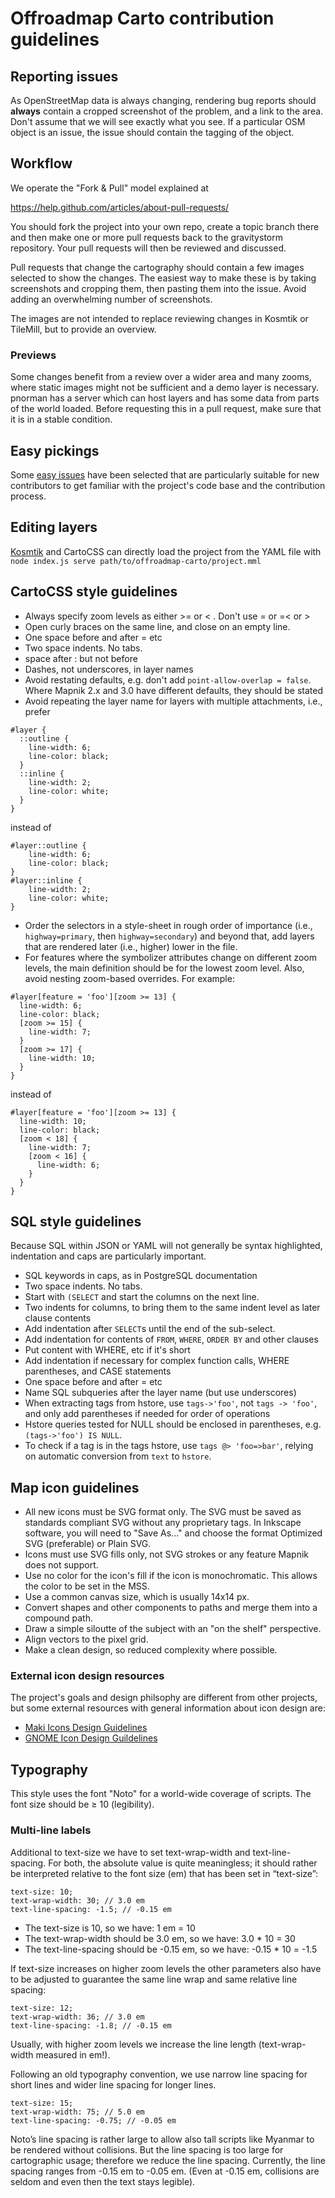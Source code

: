 # Offroadmap Carto contribution guidelines

## Reporting issues

As OpenStreetMap data is always changing, rendering bug reports should **always**
contain a cropped screenshot of the problem, and a link to the area. Don't assume
that we will see exactly what you see. If a particular OSM object is an issue,
the issue should contain the tagging of the object.

## Workflow

We operate the "Fork & Pull" model explained at

https://help.github.com/articles/about-pull-requests/

You should fork the project into your own repo, create a topic branch
there and then make one or more pull requests back to the gravitystorm repository.
Your pull requests will then be reviewed and discussed.

Pull requests that change the cartography should contain a few images selected
to show the changes. The easiest way to make these is by taking screenshots and
cropping them, then pasting them into the issue. Avoid adding an overwhelming
number of screenshots.

The images are not intended to replace reviewing changes in Kosmtik or TileMill,
but to provide an overview.

### Previews

Some changes benefit from a review over a wider area and many zooms, where static
images might not be sufficient and a demo layer is necessary. pnorman has a server
 which can host layers and has some data from parts of the world loaded. Before
 requesting this in a pull request, make sure that it is in a stable condition.

## Easy pickings

Some [easy issues](https://github.com/hexagon/offroadmap-carto/labels/good%20first%20issue) have been selected
that are particularly suitable for new contributors to get familiar with the project's code base and the contribution process.

## Editing layers

[Kosmtik](https://github.com/kosmtik/kosmtik) and CartoCSS can directly load the project from
the YAML file with `node index.js serve path/to/offroadmap-carto/project.mml`

## CartoCSS style guidelines

* Always specify zoom levels as either >= or < . Don't use = or =< or >
* Open curly braces on the same line, and close on an empty line.
* One space before and after = etc
* Two space indents. No tabs.
* space after : but not before
* Dashes, not underscores, in layer names
* Avoid restating defaults, e.g. don't add `point-allow-overlap = false`. Where
  Mapnik 2.x and 3.0 have different defaults, they should be stated
* Avoid repeating the layer name for layers with multiple attachments, i.e., prefer

```mss
#layer {
  ::outline {
    line-width: 6;
    line-color: black;
  }
  ::inline {
    line-width: 2;
    line-color: white;
  }
}
```
instead of

```mss
#layer::outline {
    line-width: 6;
    line-color: black;
}
#layer::inline {
    line-width: 2;
    line-color: white;
}
```
* Order the selectors in a style-sheet in rough order of importance (i.e.,
  `highway=primary`, then `highway=secondary`) and beyond that, add layers that
  are rendered later (i.e., higher) lower in the file.
* For features where the symbolizer attributes change on different zoom levels,
  the main definition should be for the lowest zoom level. Also, avoid nesting
  zoom-based overrides. For example:

```mss
#layer[feature = 'foo'][zoom >= 13] {
  line-width: 6;
  line-color: black;
  [zoom >= 15] {
    line-width: 7;
  }
  [zoom >= 17] {
    line-width: 10;
  }
}
```
instead of
```mss
#layer[feature = 'foo'][zoom >= 13] {
  line-width: 10;
  line-color: black;
  [zoom < 18] {
    line-width: 7;
    [zoom < 16] {
      line-width: 6;
    }
  }
}
```

## SQL style guidelines
Because SQL within JSON or YAML will not generally be syntax highlighted, indentation and caps are particularly important.

* SQL keywords in caps, as in PostgreSQL documentation
* Two space indents. No tabs.
* Start with `(SELECT` and start the columns on the next line.
* Two indents for columns, to bring them to the same indent level as later clause contents
* Add indentation after `SELECT`s until the end of the sub-select.
* Add indentation for contents of `FROM`, `WHERE`, `ORDER BY` and other clauses
* Put content with WHERE, etc if it's short
* Add indentation if necessary for complex function calls, WHERE parentheses, and CASE statements
* One space before and after = etc
* Name SQL subqueries after the layer name (but use underscores)
* When extracting tags from hstore, use `tags->'foo'`, not `tags -> 'foo'`, and only add parentheses if needed for order of operations
* Hstore queries tested for NULL should be enclosed in parentheses, e.g. `(tags->'foo') IS NULL`.
* To check if a tag is in the tags hstore, use `tags @> 'foo=>bar'`, relying on automatic conversion from `text` to `hstore`.

## Map icon guidelines

* All new icons must be SVG format only.  The SVG must be saved as standards compliant SVG without any proprietary tags. In Inkscape software, you will need to "Save As..." and choose the format Optimized SVG (preferable) or Plain SVG.
* Icons must use SVG fills only, not SVG strokes or any feature Mapnik does not support.
* Use no color for the icon's fill if the icon is monochromatic. This allows the color to be set in the MSS.
* Use a common canvas size, which is usually 14x14 px.
* Convert shapes and other components to paths and merge them into a compound path.
* Draw a simple siloutte of the subject with an "on the shelf" perspective.
* Align vectors to the pixel grid.
* Make a clean design, so reduced complexity where possible.

### External icon design resources
The project's goals and design philsophy are different from other projects, but some external resources with general information about icon design are:

* [Maki Icons Design Guidelines](https://labs.mapbox.com/maki-icons/guidelines/)
* [GNOME Icon Design Guildelines](https://developer.gnome.org/hig/guidelines/ui-icons.html)

## Typography

This style uses the font "Noto" for a world-wide coverage of scripts. The font
size should be ≥ 10 (legibility).

### Multi-line labels

Additional to text-size we have to set text-wrap-width and text-line-spacing.
For both, the absolute value is quite meaningless; it should rather be
interpreted relative to the font size (em) that has been set in “text-size”:
```mss
text-size: 10;
text-wrap-width: 30; // 3.0 em
text-line-spacing: -1.5; // -0.15 em
```
- The text-size is 10, so we have: 1 em = 10
- The text-wrap-width should be 3.0 em, so we have: 3.0 * 10 = 30
- The text-line-spacing should be -0.15 em, so we have: -0.15 * 10 = -1.5

If text-size increases on higher zoom levels the other parameters also have
to be adjusted to guarantee the same line wrap and same relative line spacing:
```mss
text-size: 12;
text-wrap-width: 36; // 3.0 em
text-line-spacing: -1.8; // -0.15 em
```

Usually, with higher zoom levels we increase the line length
(text-wrap-width measured in em!).

Following an old typography convention, we use narrow
line spacing for short lines and wider line spacing for longer lines.
```mss
text-size: 15;
text-wrap-width: 75; // 5.0 em
text-line-spacing: -0.75; // -0.05 em
```
Noto’s line spacing is rather large to allow also tall scripts like Myanmar
to be rendered without collisions. But the line spacing is too large for
cartographic usage; therefore we reduce the line spacing. Currently, the
line spacing ranges from -0.15 em to -0.05 em. (Even at -0.15 em, collisions
are seldom and even then the text stays legible).
